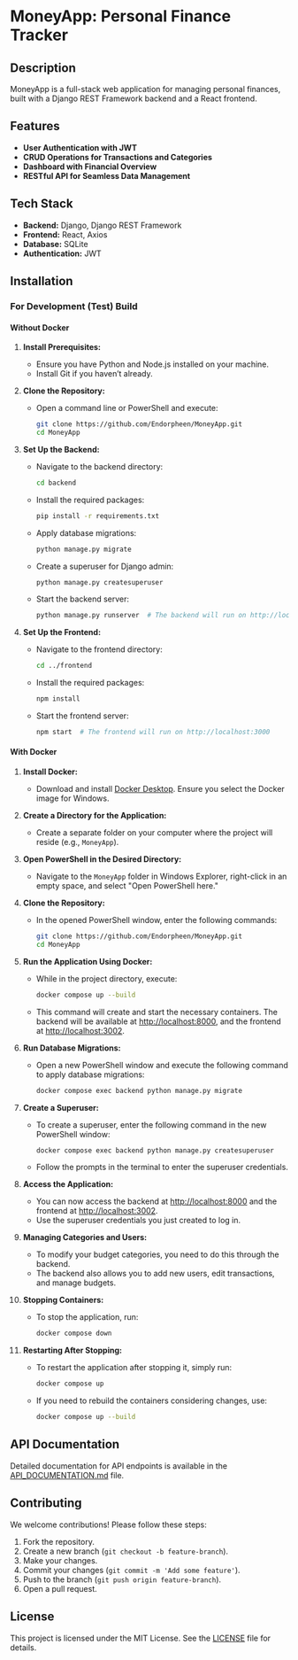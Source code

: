 # MoneyApp: Personal Finance Tracker

## Description
MoneyApp is a full-stack web application for managing personal finances, built with a Django REST Framework backend and a React frontend.

## Features
- **User Authentication with JWT**
- **CRUD Operations for Transactions and Categories**
- **Dashboard with Financial Overview**
- **RESTful API for Seamless Data Management**

## Tech Stack
- **Backend:** Django, Django REST Framework
- **Frontend:** React, Axios
- **Database:** SQLite
- **Authentication:** JWT

## Installation

### For Development (Test) Build

#### Without Docker

1. **Install Prerequisites:**
   - Ensure you have Python and Node.js installed on your machine.
   - Install Git if you haven’t already.

2. **Clone the Repository:**
   - Open a command line or PowerShell and execute:
     ```bash
     git clone https://github.com/Endorpheen/MoneyApp.git
     cd MoneyApp
     ```

3. **Set Up the Backend:**
   - Navigate to the backend directory:
     ```bash
     cd backend
     ```
   - Install the required packages:
     ```bash
     pip install -r requirements.txt
     ```
   - Apply database migrations:
     ```bash
     python manage.py migrate
     ```
   - Create a superuser for Django admin:
     ```bash
     python manage.py createsuperuser
     ```
   - Start the backend server:
     ```bash
     python manage.py runserver  # The backend will run on http://localhost:8000
     ```

4. **Set Up the Frontend:**
   - Navigate to the frontend directory:
     ```bash
     cd ../frontend
     ```
   - Install the required packages:
     ```bash
     npm install
     ```
   - Start the frontend server:
     ```bash
     npm start  # The frontend will run on http://localhost:3000
     ```

#### With Docker

1. **Install Docker:**
   - Download and install [Docker Desktop](https://www.docker.com/products/docker-desktop/). Ensure you select the Docker image for Windows.

2. **Create a Directory for the Application:**
   - Create a separate folder on your computer where the project will reside (e.g., `MoneyApp`).

3. **Open PowerShell in the Desired Directory:**
   - Navigate to the `MoneyApp` folder in Windows Explorer, right-click in an empty space, and select "Open PowerShell here."

4. **Clone the Repository:**
   - In the opened PowerShell window, enter the following commands:
     ```bash
     git clone https://github.com/Endorpheen/MoneyApp.git
     cd MoneyApp
     ```

5. **Run the Application Using Docker:**
   - While in the project directory, execute:
     ```bash
     docker compose up --build
     ```
   - This command will create and start the necessary containers. The backend will be available at [http://localhost:8000](http://localhost:8000), and the frontend at [http://localhost:3002](http://localhost:3002).

6. **Run Database Migrations:**
   - Open a new PowerShell window and execute the following command to apply database migrations:
     ```bash
     docker compose exec backend python manage.py migrate
     ```

7. **Create a Superuser:**
   - To create a superuser, enter the following command in the new PowerShell window:
     ```bash
     docker compose exec backend python manage.py createsuperuser
     ```
   - Follow the prompts in the terminal to enter the superuser credentials.

8. **Access the Application:**
   - You can now access the backend at [http://localhost:8000](http://localhost:8000) and the frontend at [http://localhost:3002](http://localhost:3002).
   - Use the superuser credentials you just created to log in.

9. **Managing Categories and Users:**
   - To modify your budget categories, you need to do this through the backend.
   - The backend also allows you to add new users, edit transactions, and manage budgets.

10. **Stopping Containers:**
    - To stop the application, run:
      ```bash
      docker compose down
      ```

11. **Restarting After Stopping:**
    - To restart the application after stopping it, simply run:
      ```bash
      docker compose up
      ```
    - If you need to rebuild the containers considering changes, use:
      ```bash
      docker compose up --build
      ```

## API Documentation
Detailed documentation for API endpoints is available in the [API_DOCUMENTATION.md](./API_DOCUMENTATION.md) file.

## Contributing
We welcome contributions! Please follow these steps:
1. Fork the repository.
2. Create a new branch (`git checkout -b feature-branch`).
3. Make your changes.
4. Commit your changes (`git commit -m 'Add some feature'`).
5. Push to the branch (`git push origin feature-branch`).
6. Open a pull request.

## License
This project is licensed under the MIT License. See the [LICENSE](./LICENSE) file for details.

